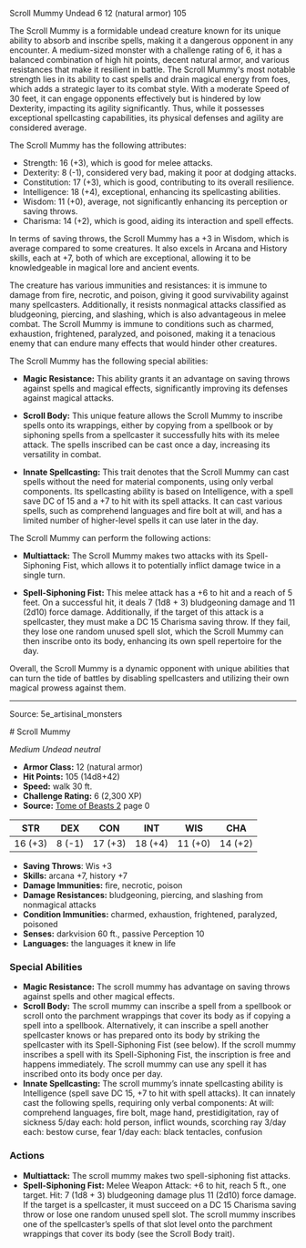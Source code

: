 <MonsterName/>Scroll Mummy</MonsterName>
<CreatureType/>Undead</CreatureType>
<CR/>6</CR>
<AC/>12 (natural armor)</AC>
<HP/>105</HP>
<summary>The Scroll Mummy is a formidable undead creature known for its unique ability to absorb and inscribe spells, making it a dangerous opponent in any encounter. A medium-sized monster with a challenge rating of 6, it has a balanced combination of high hit points, decent natural armor, and various resistances that make it resilient in battle. The Scroll Mummy's most notable strength lies in its ability to cast spells and drain magical energy from foes, which adds a strategic layer to its combat style. With a moderate Speed of 30 feet, it can engage opponents effectively but is hindered by low Dexterity, impacting its agility significantly. Thus, while it possesses exceptional spellcasting capabilities, its physical defenses and agility are considered average.</summary>

<detail>

The Scroll Mummy has the following attributes: 
- Strength: 16 (+3), which is good for melee attacks.
- Dexterity: 8 (-1), considered very bad, making it poor at dodging attacks.
- Constitution: 17 (+3), which is good, contributing to its overall resilience.
- Intelligence: 18 (+4), exceptional, enhancing its spellcasting abilities.
- Wisdom: 11 (+0), average, not significantly enhancing its perception or saving throws.
- Charisma: 14 (+2), which is good, aiding its interaction and spell effects.

In terms of saving throws, the Scroll Mummy has a +3 in Wisdom, which is average compared to some creatures. It also excels in Arcana and History skills, each at +7, both of which are exceptional, allowing it to be knowledgeable in magical lore and ancient events.

The creature has various immunities and resistances: it is immune to damage from fire, necrotic, and poison, giving it good survivability against many spellcasters. Additionally, it resists nonmagical attacks classified as bludgeoning, piercing, and slashing, which is also advantageous in melee combat. The Scroll Mummy is immune to conditions such as charmed, exhaustion, frightened, paralyzed, and poisoned, making it a tenacious enemy that can endure many effects that would hinder other creatures.

The Scroll Mummy has the following special abilities:

- **Magic Resistance:** This ability grants it an advantage on saving throws against spells and magical effects, significantly improving its defenses against magical attacks.

- **Scroll Body:** This unique feature allows the Scroll Mummy to inscribe spells onto its wrappings, either by copying from a spellbook or by siphoning spells from a spellcaster it successfully hits with its melee attack. The spells inscribed can be cast once a day, increasing its versatility in combat.

- **Innate Spellcasting:** This trait denotes that the Scroll Mummy can cast spells without the need for material components, using only verbal components. Its spellcasting ability is based on Intelligence, with a spell save DC of 15 and a +7 to hit with its spell attacks. It can cast various spells, such as comprehend languages and fire bolt at will, and has a limited number of higher-level spells it can use later in the day. 

The Scroll Mummy can perform the following actions:

- **Multiattack:** The Scroll Mummy makes two attacks with its Spell-Siphoning Fist, which allows it to potentially inflict damage twice in a single turn.

- **Spell-Siphoning Fist:** This melee attack has a +6 to hit and a reach of 5 feet. On a successful hit, it deals 7 (1d8 + 3) bludgeoning damage and 11 (2d10) force damage. Additionally, if the target of this attack is a spellcaster, they must make a DC 15 Charisma saving throw. If they fail, they lose one random unused spell slot, which the Scroll Mummy can then inscribe onto its body, enhancing its own spell repertoire for the day.

Overall, the Scroll Mummy is a dynamic opponent with unique abilities that can turn the tide of battles by disabling spellcasters and utilizing their own magical prowess against them.</detail>



---

Source: 5e_artisinal_monsters

<statblock>
# Scroll Mummy

*Medium* *Undead* *neutral*

- **Armor Class:** 12 (natural armor)
- **Hit Points:** 105 (14d8+42)
- **Speed:** walk 30 ft.
- **Challenge Rating:** 6 (2,300 XP)
- **Source:** [Tome of Beasts 2](https://koboldpress.com/kpstore/product/tome-of-beasts-2-for-5th-edition) page 0

| STR | DEX | CON | INT | WIS | CHA |
| --- | --- | --- | --- | --- | --- |
| 16 (+3) | 8 (-1) | 17 (+3) | 18 (+4) | 11 (+0) | 14 (+2) |

- **Saving Throws**: Wis +3
- **Skills:** arcana +7, history +7
- **Damage Immunities:** fire, necrotic, poison
- **Damage Resistances:** bludgeoning, piercing, and slashing from nonmagical attacks
- **Condition Immunities:** charmed, exhaustion, frightened, paralyzed, poisoned
- **Senses:** darkvision 60 ft., passive Perception 10
- **Languages:** the languages it knew in life

### Special Abilities

- **Magic Resistance:** The scroll mummy has advantage on saving throws against spells and other magical effects.
- **Scroll Body:** The scroll mummy can inscribe a spell from a spellbook or scroll onto the parchment wrappings that cover its body as if copying a spell into a spellbook. Alternatively, it can inscribe a spell another spellcaster knows or has prepared onto its body by striking the spellcaster with its Spell-Siphoning Fist (see below). If the scroll mummy inscribes a spell with its Spell-Siphoning Fist, the inscription is free and happens immediately. The scroll mummy can use any spell it has inscribed onto its body once per day.
- **Innate Spellcasting:** The scroll mummy’s innate spellcasting ability is Intelligence (spell save DC 15, +7 to hit with spell attacks). It can innately cast the following spells, requiring only verbal components:
At will: comprehend languages, fire bolt, mage hand, prestidigitation, ray of sickness
5/day each: hold person, inflict wounds, scorching ray
3/day each: bestow curse, fear
1/day each: black tentacles, confusion

### Actions

- **Multiattack:** The scroll mummy makes two spell-siphoning fist attacks.
- **Spell-Siphoning Fist:** Melee Weapon Attack: +6 to hit, reach 5 ft., one target. Hit: 7 (1d8 + 3) bludgeoning damage plus 11 (2d10) force damage. If the target is a spellcaster, it must succeed on a DC 15 Charisma saving throw or lose one random unused spell slot. The scroll mummy inscribes one of the spellcaster’s spells of that slot level onto the parchment wrappings that cover its body (see the Scroll Body trait).


</statblock>


